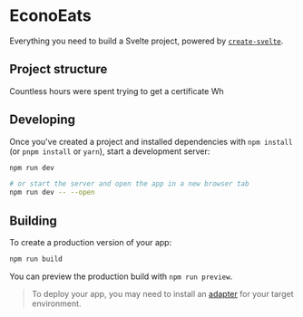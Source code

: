 # EconoEats

Everything you need to build a Svelte project, powered by [`create-svelte`](https://github.com/sveltejs/kit/tree/master/packages/create-svelte).

## Project structure

Countless hours were spent trying to get a certificate Wh

## Developing

Once you've created a project and installed dependencies with `npm install` (or `pnpm install` or `yarn`), start a development server:

```bash
npm run dev

# or start the server and open the app in a new browser tab
npm run dev -- --open
```

## Building

To create a production version of your app:

```bash
npm run build
```

You can preview the production build with `npm run preview`.

> To deploy your app, you may need to install an [adapter](https://kit.svelte.dev/docs/adapters) for your target environment.
